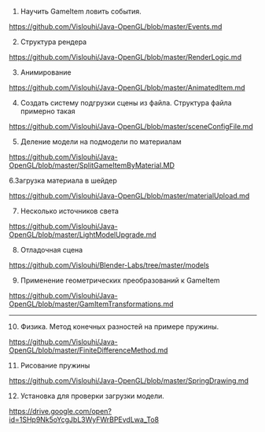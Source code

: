 1. Научить GameItem ловить события. 

https://github.com/Vislouhi/Java-OpenGL/blob/master/Events.md

         


2. Структура рендера

 https://github.com/Vislouhi/Java-OpenGL/blob/master/RenderLogic.md

3. Анимирование

 https://github.com/Vislouhi/Java-OpenGL/blob/master/AnimatedItem.md


4. Создать систему подгрузки сцены из файла. Структура файла примерно такая

 https://github.com/Vislouhi/Java-OpenGL/blob/master/sceneConfigFile.md
 
5. Деление модели на подмодели по материалам

https://github.com/Vislouhi/Java-OpenGL/blob/master/SplitGameItemByMaterial.MD

6.Загрузка материала в шейдер

https://github.com/Vislouhi/Java-OpenGL/blob/master/materialUpload.md

7. Несколько источников света

https://github.com/Vislouhi/Java-OpenGL/blob/master/LightModelUpgrade.md

8. Отладочная сцена

https://github.com/Vislouhi/Blender-Labs/tree/master/models

9. Применение геометрических преобразований к GameItem

https://github.com/Vislouhi/Java-OpenGL/blob/master/GamItemTransformations.md

***

10. Физика. Метод конечных разностей на примере пружины.

https://github.com/Vislouhi/Java-OpenGL/blob/master/FiniteDifferenceMethod.md

11. Рисование пружины

https://github.com/Vislouhi/Java-OpenGL/blob/master/SpringDrawing.md
 
12. Установка для проверки загрузки модели.

https://drive.google.com/open?id=1SHp9Nk5oYcgJbL3WyFWrBPEvdLwa_To8
 
